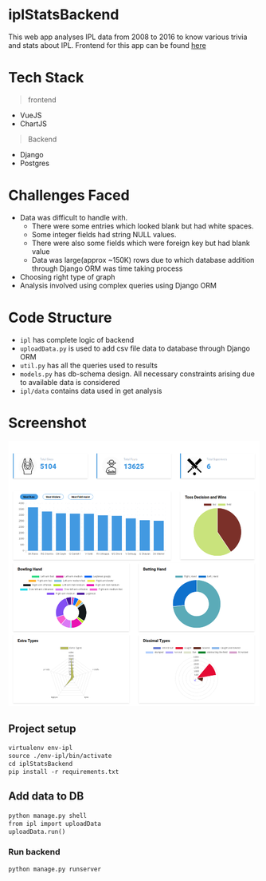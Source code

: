 # iplStatsBackend

This web app analyses IPL data from 2008 to 2016 to know various trivia and stats about IPL. Frontend for this app can be found [here](https://github.com/Vineet-Sharma29/ipl-stats)

# Tech Stack
> frontend
* VueJS
* ChartJS

> Backend
* Django
* Postgres

# Challenges Faced

* Data was difficult to handle with. 
  * There were some entries which looked blank but had white spaces.
  * Some integer fields had string NULL values.
  * There were also some fields which were foreign key but had blank value
  * Data was large(approx ~150K) rows due to which database addition through Django ORM was time taking process
* Choosing right type of graph
* Analysis involved using complex queries using Django ORM

# Code Structure

* `ipl` has complete logic of backend
* `uploadData.py` is used to add csv file data to database through Django ORM
* `util.py` has all the queries used to results 
* `models.py` has db-schema design. All necessary constraints arising due to available data is considered
* `ipl/data` contains data used in get analysis


# Screenshot

![screenshot](https://github.com/Vineet-Sharma29/ipl-stats/blob/master/screenshot.png)

## Project setup
```
virtualenv env-ipl
source ./env-ipl/bin/activate
cd iplStatsBackend
pip install -r requirements.txt
```

## Add data to DB
```
python manage.py shell
from ipl import uploadData
uploadData.run()
```

### Run backend
```
python manage.py runserver
```

